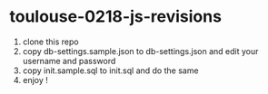 # toulouse-0218-js-revisions

1. clone this repo
2. copy db-settings.sample.json to db-settings.json and edit your username and password
3. copy init.sample.sql to init.sql and do the same
4. enjoy !
 